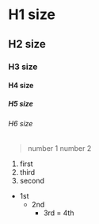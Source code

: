 # H1 size
##  H2 size
###  H3 size
####  H4 size
#####  H5 size
######  H6 size

> number 1
> number 2

1. first
3. third
2. second

* 1st
    - 2nd
    	+ 3rd
            = 4th
